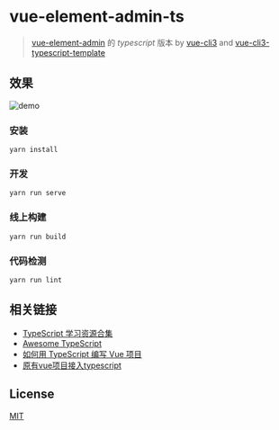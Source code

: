 # vue-element-admin-ts

>  [vue-element-admin](https://github.com/PanJiaChen/vue-element-admin) 的 *typescript* 版本 by [vue-cli3](https://cli.vuejs.org/zh/) and [vue-cli3-typescript-template](https://github.com/cklwblove/vue-cli3-typescript-template) 


## 效果

![demo](https://github.com/PanJiaChen/PanJiaChen.github.io/blob/master/images/demo.gif)

### 安装

```node
yarn install
```

### 开发

```node
yarn run serve
```

### 线上构建

```node
yarn run build
```

### 代码检测

```node
yarn run lint
```

## 相关链接

- [TypeScript 学习资源合集](https://juejin.im/entry/5b9e4a135188255c3a2d3695)
- [Awesome TypeScript](https://github.com/semlinker/awesome-typescript)
- [如何用 TypeScript 编写 Vue 项目](https://gitbook.cn/books/5a0fdd6a0321202f017b8eb7/index.html)
- [原有vue项目接入typescript](https://blog.fundebug.com/2018/11/30/how-to-use-typescript-in-vue/)

## License

[MIT](https://github.com/cklwblove/vue-element-admin-ts/blob/master/LICENSE)
